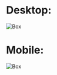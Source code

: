 # Desktop:

![Box](https://github.com/bryantorresribeiro/interface-de-streaming-Kenzieflix/blob/main/img/KenzieFlix.gif)

# Mobile:

![Box](https://github.com/bryantorresribeiro/interface-de-streaming-Kenzieflix/blob/main/img/KenzieFlix.gif)